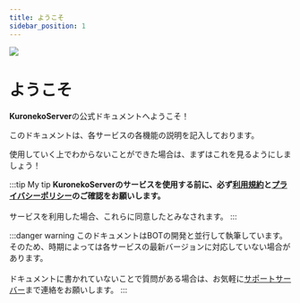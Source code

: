 ```yaml
---
title: ようこそ
sidebar_position: 1
---
```


![](/img/logo-banner.webp)

# ようこそ
**KuronekoServer**の公式ドキュメントへようこそ！

このドキュメントは、各サービスの各機能の説明を記入しております。

使用していく上でわからないことができた場合は、まずはこれを見るようにしましょう！

:::tip My tip
**KuronekoServerのサービスを使用する前に、必ず[利用規約](https://kuroneko6423.com/tos)と[プライバシーポリシー](https://kuroneko6423.com/privacy)のご確認をお願いします。**
<br></br>サービスを利用した場合、これらに同意したとみなされます。
:::

:::danger warning
このドキュメントはBOTの開発と並行して執筆しています。そのため、時期によっては各サービスの最新バージョンに対応していない場合があります。
<br></br>ドキュメントに書かれていないことで質問がある場合は、お気軽に[サポートサーバー](https://discord.com/invite/Y6w5Jv3EAR)まで連絡をお願いします。
:::